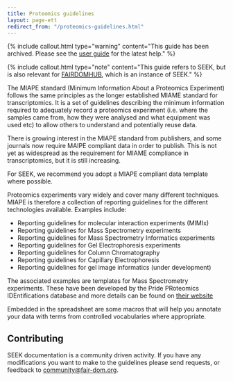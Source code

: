 ```yaml
---
title: Proteomics guidelines
layout: page-ett
redirect_from: "/proteomics-guidelines.html"
---
```



{% include callout.html type="warning" content="This guide has been archived. Please see the [user guide](/help/user-guide) for the latest help." %}

{% include callout.html type="note" content="This guide refers to SEEK, but is also relevant for [FAIRDOMHUB](https://www.fairdomhub.org/), which is an instance of SEEK." %}

The MIAPE standard (Minimum Information About a Proteomics Experiment) follows the same principles as the longer established MIAME standard for transcriptomics. It is a set of guidelines describing the minimum information required to adequately record a proteomics experiment (i.e. where the samples came from, how they were analysed and what equipment was used etc) to allow others to understand and potentially reuse data.

There is growing interest in the MIAPE standard from publishers, and some journals now require MAIPE compliant data in order to publish. This is not yet as widespread as the requirement for MIAME compliance in transcriptomics, but it is still increasing.

For SEEK, we recommend you adopt a MIAPE compliant data template where possible.

Proteomics experiments vary widely and cover many different techniques. MIAPE is therefore a collection of reporting guidelines for the different technologies available. Examples include:

* Reporting guidelines for molecular interaction experiments (MIMIx)
* Reporting guidelines for Mass Spectrometry experiments
* Reporting guidelines for Mass Spectrometry Informatics experiments
* Reporting guidelines for Gel Electrophoresis experiments
* Reporting guidelines for Column Chromatography
* Reporting guidelines for Capillary Electrophoresis
* Reporting guidelines for gel image informatics (under development)

The associated examples are templates for Mass Spectrometry experiments. These have been developed by the Pride PRoteomics IDEntifications database and more details can be found on [their website][1]

Embedded in the spreadsheet are some macros that will help you annotate your data with terms from controlled vocabularies where appropriate.

## Contributing 
SEEK documentation is a community driven activity. If you have any modifications you want to make to the guidelines please send requests, or feedback to <community@fair-dom.org>.

[1]: http://www.ebi.ac.uk/pride/
  
